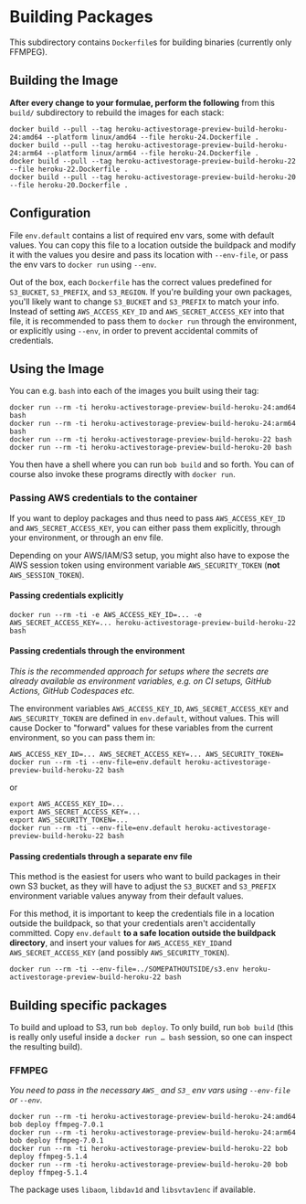 # Building Packages

This subdirectory contains `Dockerfile`s for building binaries (currently only FFMPEG).

## Building the Image

**After every change to your formulae, perform the following** from this `build/` subdirectory to rebuild the images for each stack:

    docker build --pull --tag heroku-activestorage-preview-build-heroku-24:amd64 --platform linux/amd64 --file heroku-24.Dockerfile .
    docker build --pull --tag heroku-activestorage-preview-build-heroku-24:arm64 --platform linux/arm64 --file heroku-24.Dockerfile .
    docker build --pull --tag heroku-activestorage-preview-build-heroku-22 --file heroku-22.Dockerfile .
    docker build --pull --tag heroku-activestorage-preview-build-heroku-20 --file heroku-20.Dockerfile .

## Configuration

File `env.default` contains a list of required env vars, some with default values. You can copy this file to a location outside the buildpack and modify it with the values you desire and pass its location with `--env-file`, or pass the env vars to `docker run` using `--env`.

Out of the box, each `Dockerfile` has the correct values predefined for `S3_BUCKET`, `S3_PREFIX`, and `S3_REGION`. If you're building your own packages, you'll likely want to change `S3_BUCKET` and `S3_PREFIX` to match your info. Instead of setting `AWS_ACCESS_KEY_ID` and `AWS_SECRET_ACCESS_KEY` into that file, it is recommended to pass them to `docker run` through the environment, or explicitly using `--env`, in order to prevent accidental commits of credentials.

## Using the Image

You can e.g. `bash` into each of the images you built using their tag:

    docker run --rm -ti heroku-activestorage-preview-build-heroku-24:amd64 bash
    docker run --rm -ti heroku-activestorage-preview-build-heroku-24:arm64 bash
    docker run --rm -ti heroku-activestorage-preview-build-heroku-22 bash
    docker run --rm -ti heroku-activestorage-preview-build-heroku-20 bash

You then have a shell where you can run `bob build` and so forth. You can of course also invoke these programs directly with `docker run`.

### Passing AWS credentials to the container

If you want to deploy packages and thus need to pass `AWS_ACCESS_KEY_ID` and `AWS_SECRET_ACCESS_KEY`, you can either pass them explicitly, through your environment, or through an env file.

Depending on your AWS/IAM/S3 setup, you might also have to expose the AWS session token using environment variable `AWS_SECURITY_TOKEN` (**not** `AWS_SESSION_TOKEN`).

#### Passing credentials explicitly

    docker run --rm -ti -e AWS_ACCESS_KEY_ID=... -e AWS_SECRET_ACCESS_KEY=... heroku-activestorage-preview-build-heroku-22 bash

#### Passing credentials through  the environment

*This is the recommended approach for setups where the secrets are already available as environment variables, e.g. on CI setups, GitHub Actions, GitHub Codespaces etc.*

The environment variables `AWS_ACCESS_KEY_ID`, `AWS_SECRET_ACCESS_KEY` and `AWS_SECURITY_TOKEN` are defined in `env.default`, without values. This will cause Docker to "forward" values for these variables from the current environment, so you can pass them in:

    AWS_ACCESS_KEY_ID=... AWS_SECRET_ACCESS_KEY=... AWS_SECURITY_TOKEN= docker run --rm -ti --env-file=env.default heroku-activestorage-preview-build-heroku-22 bash

or

    export AWS_ACCESS_KEY_ID=...
    export AWS_SECRET_ACCESS_KEY=...
    export AWS_SECURITY_TOKEN=...
    docker run --rm -ti --env-file=env.default heroku-activestorage-preview-build-heroku-22 bash

#### Passing credentials through a separate env file

This method is the easiest for users who want to build packages in their own S3 bucket, as they will have to adjust the `S3_BUCKET` and `S3_PREFIX` environment variable values anyway from their default values.

For this method, it is important to keep the credentials file in a location outside the buildpack, so that your credentials aren't accidentally committed. Copy `env.default` **to a safe location outside the buildpack directory**, and insert your values for `AWS_ACCESS_KEY_ID`and `AWS_SECRET_ACCESS_KEY` (and possibly `AWS_SECURITY_TOKEN`).

    docker run --rm -ti --env-file=../SOMEPATHOUTSIDE/s3.env heroku-activestorage-preview-build-heroku-22 bash

## Building specific packages

To build and upload to S3, run `bob deploy`. To only build, run `bob build` (this is really only useful inside a `docker run … bash` session, so one can inspect the resulting build).

### FFMPEG

*You need to pass in the necessary `AWS_` and `S3_` env vars using `--env-file` or `--env`.*

    docker run --rm -ti heroku-activestorage-preview-build-heroku-24:amd64 bob deploy ffmpeg-7.0.1
    docker run --rm -ti heroku-activestorage-preview-build-heroku-24:arm64 bob deploy ffmpeg-7.0.1
    docker run --rm -ti heroku-activestorage-preview-build-heroku-22 bob deploy ffmpeg-5.1.4
    docker run --rm -ti heroku-activestorage-preview-build-heroku-20 bob deploy ffmpeg-5.1.4

The package uses `libaom`, `libdav1d` and `libsvtav1enc` if available.
